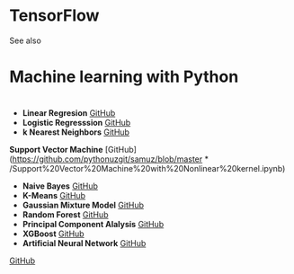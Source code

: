 # TensorFlow


See also 
#  Machine learning with Python <h1>

*   **Linear Regresion**  [GitHub](https://github.com/pythonuzgit/elmurodov_linearregression)
*   **Logistic Regresssion** [GitHub](https://github.com/pythonuzgit/elmurodov_logisticRegression)
*   **k Nearest Neighbors** [GitHub](https://github.com/pythonuzgit/elmurodov_kNearestNeighbors) 

   **Support Vector Machine** [GitHub](https://github.com/pythonuzgit/samuz/blob/master    *          /Support%20Vector%20Machine%20with%20Nonlinear%20kernel.ipynb)

*    **Naive Bayes** [GitHub](https://github.com/pythonuzgit/samuz/blob/master/Naive%20Bayes%20Classification.ipynb)
*   **K-Means** [GitHub](https://github.com/pythonuzgit/samuz/blob/master/K-Means%20Clusters%20with%20ipl.csv.ipynb)
*   **Gaussian Mixture Model** [GitHub](https://github.com/pythonuzgit/elmurodov_GaussianMixtureModel)
*    **Random Forest** [GitHub](https://github.com/pythonuzgit/elmurodov_RandomForest)
*   **Principal Component Alalysis** [GitHub](https://github.com/pythonuzgit/elmurodov_PrincipialComponentAnalysis)
*   **XGBoost** [GitHub](https://github.com/pythonuzgit/elmurodov_XGBoost)
*   **Artificial Neural Network** [GitHub](https://github.com/pythonuzgit/elmurodov_ArtificialNeuralNetworks)


[GitHub](https://github.com/pythonuzgit/samuz/blob/master/Support%20Vector%20Machine%20with%20Nonlinear%20kernel.ipynb)
